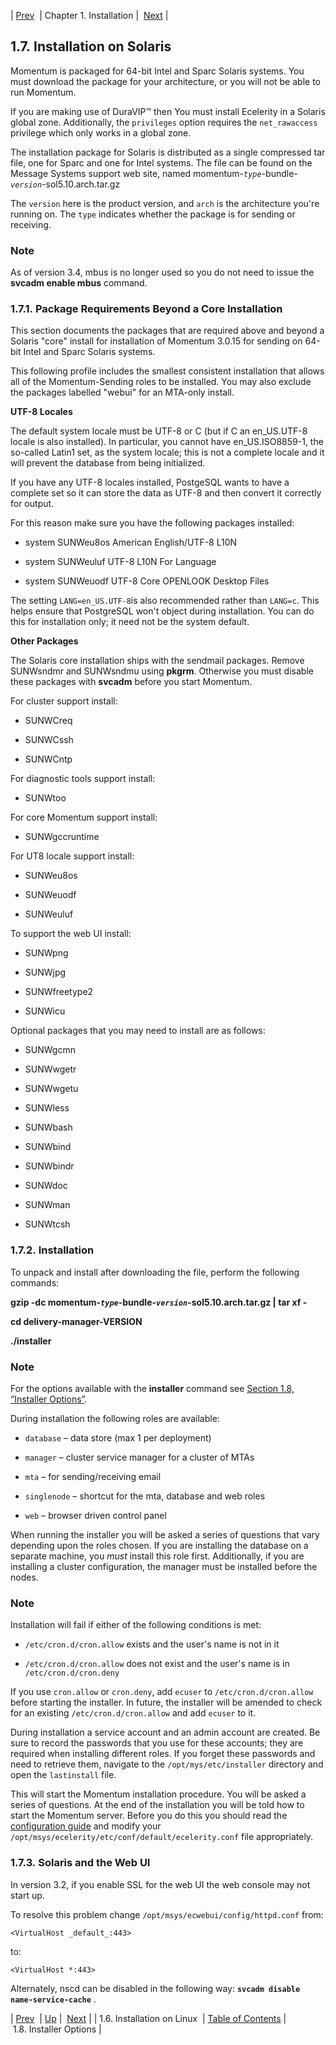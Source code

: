 | [Prev](install.linux)  | Chapter 1. Installation |  [Next](install.options.php) |

## 1.7. Installation on Solaris

Momentum is packaged for 64-bit Intel and Sparc Solaris systems. You must download the package for your architecture, or you will not be able to run Momentum.

If you are making use of DuraVIP™ then You must install Ecelerity in a Solaris global zone. Additionally, the `privileges` option requires the `net_rawaccess` privilege which only works in a global zone.

The installation package for Solaris is distributed as a single compressed tar file, one for Sparc and one for Intel systems. The file can be found on the Message Systems support web site, named momentum-*`type`*-bundle-*`version`*-sol5.10.arch.tar.gz

The `version` here is the product version, and `arch` is the architecture you're running on. The `type` indicates whether the package is for sending or receiving.

### Note

As of version 3.4, mbus is no longer used so you do not need to issue the **svcadm enable mbus**             command.

### 1.7.1. Package Requirements Beyond a Core Installation

This section documents the packages that are required above and beyond a Solaris "core" install for installation of Momentum 3.0.15 for sending on 64-bit Intel and Sparc Solaris systems.

This following profile includes the smallest consistent installation that allows all of the Momentum-Sending roles to be installed. You may also exclude the packages labelled "webui" for an MTA-only install.

**UTF-8 Locales**

The default system locale must be UTF-8 or C (but if C an en_US.UTF-8 locale is also installed). In particular, you cannot have en_US.ISO8859-1, the so-called Latin1 set, as the system locale; this is not a complete locale and it will prevent the database from being initialized.

If you have any UTF-8 locales installed, PostgeSQL wants to have a complete set so it can store the data as UTF-8 and then convert it correctly for output.

For this reason make sure you have the following packages installed:

*   system SUNWeu8os American English/UTF-8 L10N

*   system SUNWeuluf UTF-8 L10N For Language

*   system SUNWeuodf UTF-8 Core OPENLOOK Desktop Files

The setting `LANG=en_US.UTF-8`is also recommended rather than `LANG=c`. This helps ensure that PostgreSQL won't object during installation. You can do this for installation only; it need not be the system default.

**Other Packages**

The Solaris core installation ships with the sendmail packages. Remove SUNWsndmr and SUNWsndmu using **pkgrm**. Otherwise you must disable these packages with **svcadm** before you start Momentum.

For cluster support install:

*   SUNWCreq

*   SUNWCssh

*   SUNWCntp

For diagnostic tools support install:

*   SUNWtoo

For core Momentum support install:

*   SUNWgccruntime

For UT8 locale support install:

*   SUNWeu8os

*   SUNWeuodf

*   SUNWeuluf

To support the web UI install:

*   SUNWpng

*   SUNWjpg

*   SUNWfreetype2

*   SUNWicu

Optional packages that you may need to install are as follows:

*   SUNWgcmn

*   SUNWwgetr

*   SUNWwgetu

*   SUNWless

*   SUNWbash

*   SUNWbind

*   SUNWbindr

*   SUNWdoc

*   SUNWman

*   SUNWtcsh

### 1.7.2. Installation

To unpack and install after downloading the file, perform the following commands:

**gzip -dc momentum-*`type`*-bundle-*`version`*-sol5.10.arch.tar.gz | tar xf -** 

  **cd delivery-manager-VERSION** 

  **./installer**
### Note

For the options available with the **installer** command see [Section 1.8, “Installer Options”](install.options "1.8. Installer Options").

During installation the following roles are available:

*   `database` – data store (max 1 per deployment)

*   `manager` – cluster service manager for a cluster of MTAs

*   `mta` – for sending/receiving email

*   `singlenode` – shortcut for the mta, database and web roles

*   `web` – browser driven control panel

When running the installer you will be asked a series of questions that vary depending upon the roles chosen. If you are installing the database on a separate machine, you *must* install this role first. Additionally, if you are installing a cluster configuration, the manager must be installed before the nodes.

### Note

Installation will fail if either of the following conditions is met:

*   `/etc/cron.d/cron.allow` exists and the user's name is not in it

*   `/etc/cron.d/cron.allow` does not exist and the user's name is in `/etc/cron.d/cron.deny`

If you use `cron.allow` or `cron.deny`, add `ecuser` to `/etc/cron.d/cron.allow` before starting the installer. In future, the installer will be amended to check for an existing `/etc/cron.d/cron.allow` and add `ecuser` to it.

During installation a service account and an admin account are created. Be sure to record the passwords that you use for these accounts; they are required when installing different roles. If you forget these passwords and need to retrieve them, navigate to the `/opt/mys/etc/installer` directory and open the `lastinstall` file.

This will start the Momentum installation procedure. You will be asked a series of questions. At the end of the installation you will be told how to start the Momentum server. Before you do this you should read the [configuration guide](conf "Chapter 2. Configuration") and modify your `/opt/msys/ecelerity/etc/conf/default/ecelerity.conf` file appropriately.

### 1.7.3. Solaris and the Web UI

In version 3.2, if you enable SSL for the web UI the web console may not start up.

To resolve this problem change `/opt/msys/ecwebui/config/httpd.conf` from:

`<VirtualHost _default_:443>`

to:

`<VirtualHost *:443>`

Alternately, nscd can be disabled in the following way: **`svcadm disable name-service-cache`**                            .

| [Prev](install.linux)  | [Up](install.php) |  [Next](install.options.php) |
| 1.6. Installation on Linux  | [Table of Contents](index) |  1.8. Installer Options |

